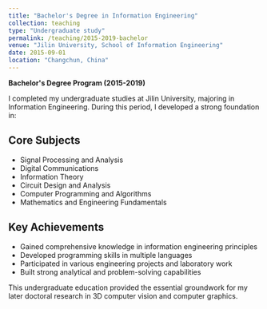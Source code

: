 ```yaml
---
title: "Bachelor's Degree in Information Engineering"
collection: teaching
type: "Undergraduate study"
permalink: /teaching/2015-2019-bachelor
venue: "Jilin University, School of Information Engineering"
date: 2015-09-01
location: "Changchun, China"
---
```


**Bachelor's Degree Program (2015-2019)**

I completed my undergraduate studies at Jilin University, majoring in Information Engineering. During this period, I developed a strong foundation in:

## Core Subjects
- Signal Processing and Analysis
- Digital Communications
- Information Theory
- Circuit Design and Analysis
- Computer Programming and Algorithms
- Mathematics and Engineering Fundamentals

## Key Achievements
- Gained comprehensive knowledge in information engineering principles
- Developed programming skills in multiple languages
- Participated in various engineering projects and laboratory work
- Built strong analytical and problem-solving capabilities

This undergraduate education provided the essential groundwork for my later doctoral research in 3D computer vision and computer graphics.